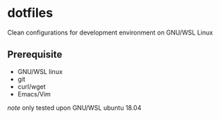 # dotfiles

Clean configurations for development environment on GNU/WSL Linux

## Prerequisite

* GNU/WSL linux
* git
* curl/wget
* Emacs/Vim

*note* only tested upon GNU/WSL ubuntu 18.04


